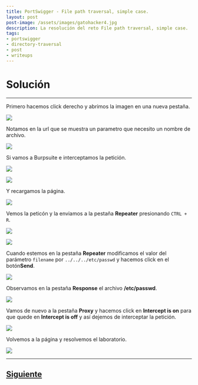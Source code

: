```yaml
---
title: PortSwigger - File path traversal, simple case.
layout: post
post-image: /assets/images/gatohacker4.jpg 
description: La resolución del reto File path traversal, simple case.
tags:
- portswigger
- directory-traversal
- post
- writeups
---
```

# Solución
---

Primero hacemos click derecho y abrimos la imagen en una nueva pestaña.

![](/images/images-portswigger-dt/lab1-1.png)

Notamos en la url que se muestra un parametro que necesito un nombre de archivo.

![](/images/images-portswigger-dt/lab1-2.png)

Si vamos a Burpsuite e interceptamos la petición.

![](/images/images-portswigger-dt/lab1-3.png)

![](/images/images-portswigger-dt/lab1-4.png)

Y recargamos la página.

![](/images/images-portswigger-dt/lab1-5.png)

Vemos la peticón y la enviamos a la pestaña **Repeater** presionando `CTRL + R`.

![](/images/images-portswigger-dt/lab1-6.png)

![](/images/images-portswigger-dt/lab1-7.png)

Cuando estemos en la pestaña **Repeater** modificamos el valor del parámetro `filename` por `../../../etc/passwd` y hacemos click en el botón**Send**.

![](/images/images-portswigger-dt/lab1-8.png)

Observamos en la pestaña **Response** el archivo **/etc/passwd**.

![](/images/images-portswigger-dt/lab1-9.png)

Vamos de nuevo a la pestaña **Proxy** y hacemos click en **Intercept is on** para que quede en **Intercept is off** y así dejemos de interceptar la petición.

![](/images/images-portswigger-dt/lab1-10.png)

Volvemos a la página y resolvemos el laboratorio.

![](/images/images-portswigger-dt/lab1-11.png)

---

## [Siguiente](/File-path-traversal%2C-traversal-sequences-blocked-with-absolute-path-bypass)
